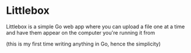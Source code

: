 # Littlebox

Littlebox is a simple Go web app where you can upload a file one at a time and have them appear on the computer you're running it from

(this is my first time writing anything in Go, hence the simplicity)
